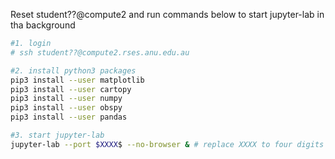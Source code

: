 Reset student??@compute2 and run commands below to start jupyter-lab in tha background


```bash
#1. login
# ssh student??@compute2.rses.anu.edu.au

#2. install python3 packages
pip3 install --user matplotlib
pip3 install --user cartopy
pip3 install --user numpy
pip3 install --user obspy
pip3 install --user pandas

#3. start jupyter-lab
jupyter-lab --port $XXXX$ --no-browser & # replace XXXX to four digits
```

```
```